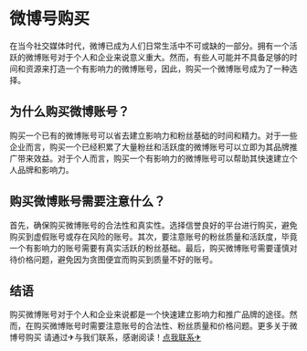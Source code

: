 # 微博号购买

在当今社交媒体时代，微博已成为人们日常生活中不可或缺的一部分。拥有一个活跃的微博账号对于个人和企业来说意义重大。然而，有些人可能并不具备足够的时间和资源来打造一个有影响力的微博账号，因此，购买一个微博账号成为了一种选择。

## 为什么购买微博账号？

购买一个已有的微博账号可以省去建立影响力和粉丝基础的时间和精力。对于一些企业而言，购买一个已经积累了大量粉丝和活跃度的微博账号可以立即为其品牌推广带来效益。对于个人而言，购买一个有影响力的微博账号可以帮助其快速建立个人品牌和影响力。

## 购买微博账号需要注意什么？

首先，确保购买微博账号的合法性和真实性。选择信誉良好的平台进行购买，避免购买到虚假账号或存在风险的账号。其次，要注意账号的粉丝质量和活跃度，毕竟一个有影响力的账号需要有真实活跃的粉丝基础。最后，购买微博账号需要谨慎对待价格问题，避免因为贪图便宜而购买到质量不好的账号。

## 结语

购买微博账号对于个人和企业来说都是一个快速建立影响力和推广品牌的途径。然而，在购买微博账号时需要注意账号的合法性、粉丝质量和价格问题。更多关于微博号购买 请通过✈与我们联系，感谢阅读！[点我联系✈](https://auth.k02.cc)